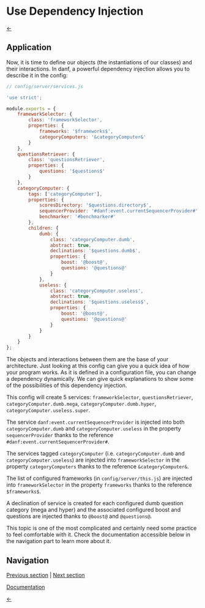 Use Dependency Injection
========================

[←](index.md)

Application
-----------

Now, it is time to define our objects (the instantiations of our classes) and their interactions. In danf, a powerful dependency injection allows you to describe it in the config:

```javascript
// config/server/services.js

'use strict';

module.exports = {
    frameworkSelector: {
        class: 'frameworkSelector',
        properties: {
            frameworks: '$frameworks$',
            categoryComputers: '&categoryComputer&'
        }
    },
    questionsRetriever: {
        class: 'questionsRetriever',
        properties: {
            questions: '$questions$'
        }
    },
    categoryComputer: {
        tags: ['categoryComputer'],
        properties: {
            scoresDirectory: '$questions.directory$',
            sequencerProvider: '#danf:event.currentSequencerProvider#',
            benchmarker: '#benchmarker#'
        },
        children: {
            dumb: {
                class: 'categoryComputer.dumb',
                abstract: true,
                declinations: '$questions.dumb$',
                properties: {
                    boost: '@boost@',
                    questions: '@questions@'
                }
            },
            useless: {
                class: 'categoryComputer.useless',
                abstract: true,
                declinations: '$questions.useless$',
                properties: {
                    boost: '@boost@',
                    questions: '@questions@'
                }
            }
        }
    }
};
```

The objects and interactions between them are the base of your architecture. Just looking at this config can give you a quick idea of how your program works. As it is defined in a configuration file, you can change a dependency dynamically. We can give quick explanations to show some of the possibilities of this dependency injection.

This config will create 5 services: `frameworkSelector`, `questionsRetriever`, `categoryComputer.dumb.mega`, `categoryComputer.dumb.hyper`, `categoryComputer.useless.super`.

The service `danf:event.currentSequencerProvider` is injected into both `categoryComputer.dumb` and `categoryComputer.useless` in the property `sequencerProvider` thanks to the reference `#danf:event.currentSequencerProvider#`.

The services tagged `categoryComputer` (i.e. `categoryComputer.dumb` and `categoryComputer.useless`) are injected into `frameworkSelector` in the property `categoryComputers` thanks to the reference `&categoryComputer&`.

The list of configured frameworks (in `config/server/this.js`) are injected into `frameworkSelector` in the property `frameworks` thanks to the reference `$frameworks$`.

A declination of service is created for each configured dumb question category (mega and hyper) and the associated configured boost and questions are injected thanks to `@boost@` and `@questions@`.

This topic is one of the most complicated and certainly need some practice to feel comfortable with it. Check the documentation accessible below in the navigation part to learn more about it.

Navigation
----------

[Previous section](object.md) |
 [Next section](client-side.md)

[Documentation](../use/dependency-injection.md)

[←](index.md)